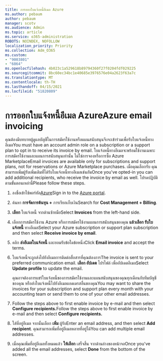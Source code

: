 ```yaml
---
title: การออกใบแจ้งหนี้อีเมล Azure
ms.author: pebaum
author: pebaum
manager: scotv
ms.audience: Admin
ms.topic: article
ms.service: o365-administration
ROBOTS: NOINDEX, NOFOLLOW
localization_priority: Priority
ms.collection: Adm_O365
ms.custom:
- "9003801"
- "6864"
ms.openlocfilehash: 4b023c1a529618b89794360f27f0204fdf029225
ms.sourcegitcommit: 8bc60ec34bc1e40685e3976576e04a2623f63a7c
ms.translationtype: MT
ms.contentlocale: th-TH
ms.lasthandoff: 04/15/2021
ms.locfileid: "51820809"
---
```

# <a name="azure-email-invoicing"></a><span data-ttu-id="6845a-102">การออกใบแจ้งหนี้อีเมล Azure</span><span class="sxs-lookup"><span data-stu-id="6845a-102">Azure email invoicing</span></span>

<span data-ttu-id="6845a-103">คุณต้องมีบทบาทผู้ดูแลบัญชีในการสมัครใช้งานหรือแผนสนับสนุนจึงจะเข้าร่วมเพื่อรับใบแจ้งหนี้ทางอีเมล</span><span class="sxs-lookup"><span data-stu-id="6845a-103">You must have an account admin role on a subscription or a support plan to opt in to receive its invoice by email.</span></span> <span data-ttu-id="6845a-104">ใบแจ้งหนี้ทางอีเมลจะพร้อมใช้งานเฉพาะการสมัครใช้งานและแผนการสนับสนุนเท่านั้น ไม่ใช่การจองหรือการซื้อ Azure Marketplace</span><span class="sxs-lookup"><span data-stu-id="6845a-104">Email invoices are available only for subscriptions and support plans, not for reservations or Azure Marketplace purchases.</span></span> <span data-ttu-id="6845a-105">เมื่อคุณเลือกรับ คุณสามารถเพิ่มผู้รับเพิ่มเติมที่ได้รับใบแจ้งหนี้ทางอีเมลเช่นกัน</span><span class="sxs-lookup"><span data-stu-id="6845a-105">Once you've opted-in you can add additional recipients, who receive the invoice by email as well.</span></span> <span data-ttu-id="6845a-106">โปรดปฏิบัติตามขั้นตอนเหล่านี้</span><span class="sxs-lookup"><span data-stu-id="6845a-106">Please follow these steps.</span></span>

1. <span data-ttu-id="6845a-107">ลงชื่อเข้าใช้พอร์ทัล[Azure](https://portal.azure.com/)</span><span class="sxs-lookup"><span data-stu-id="6845a-107">Sign in to the [Azure portal](https://portal.azure.com/).</span></span>
2. <span data-ttu-id="6845a-108">ค้นหา **การจัดการต้นทุน +** การเรียกเก็บเงิน</span><span class="sxs-lookup"><span data-stu-id="6845a-108">Search for **Cost Management + Billing**.</span></span>
3. <span data-ttu-id="6845a-109">**เลือก** ใบแจ้งหนี้ จากด้านซ้ายมือ</span><span class="sxs-lookup"><span data-stu-id="6845a-109">Select **Invoices** from the left-hand side.</span></span>
4. <span data-ttu-id="6845a-110">เลือกการสมัครใช้งาน Azure หรือการสมัครใช้งานแผนการสนับสนุนของคุณ **แล้วเลือก รับใบแจ้งหนี้** ทางอีเมล</span><span class="sxs-lookup"><span data-stu-id="6845a-110">Select your Azure subscription or support plan subscription and then select **Receive invoice by email**.</span></span>
5. <span data-ttu-id="6845a-111">คลิก **ส่งอีเมลใบแจ้งหนี้** และยอมรับข้อใดข้อหนึ่ง</span><span class="sxs-lookup"><span data-stu-id="6845a-111">Click **Email invoice** and accept the terms.</span></span>
6. <span data-ttu-id="6845a-112">ใบแจ้งหนี้จะถูกส่งไปยังอีเมลการติดต่อสื่อสารที่คุณต้องการ</span><span class="sxs-lookup"><span data-stu-id="6845a-112">The invoice is sent to your preferred communication email.</span></span> <span data-ttu-id="6845a-113">**เลือก อัปเดต** โปรไฟล์ เพื่ออัปเดตอีเมล</span><span class="sxs-lookup"><span data-stu-id="6845a-113">Select **Update profile** to update the email.</span></span>  

    <span data-ttu-id="6845a-114">คุณอาจต้องการแชร์ใบแจ้งหนี้ของการสมัครใช้งานและแผนสนับสนุนของคุณทุกเดือนกับทีมบัญชีของคุณ หรือส่งใบแจ้งหนี้ไปยังอีเมลแอดเดรสอื่นของคุณ</span><span class="sxs-lookup"><span data-stu-id="6845a-114">You may want to share the invoices for your subscription and support plan every month with your accounting team or send them to one of your other email addresses.</span></span>  

7. <span data-ttu-id="6845a-115">Follow the steps above to first enable invoice by e-mail and then select  **Configure recipients.**</span><span class="sxs-lookup"><span data-stu-id="6845a-115">Follow the steps above to first enable invoice by e-mail and then select  **Configure recipients.**</span></span>
8. <span data-ttu-id="6845a-116">ใส่ที่อยู่อีเมล จากนั้นเลือก **เพิ่ม** ผู้รับ</span><span class="sxs-lookup"><span data-stu-id="6845a-116">Enter an email address, and then select **Add recipient**.</span></span> <span data-ttu-id="6845a-117">คุณสามารถเพิ่มที่อยู่อีเมลหลายที่อยู่ได้</span><span class="sxs-lookup"><span data-stu-id="6845a-117">You can add multiple email addresses.</span></span>
9. <span data-ttu-id="6845a-118">เมื่อคุณเพิ่มที่อยู่อีเมลทั้งหมดแล้ว **ให้เลือก** เสร็จสิ้น จากด้านล่างของหน้าจอ</span><span class="sxs-lookup"><span data-stu-id="6845a-118">Once you've added all the email addresses, select **Done** from the bottom of the screen.</span></span>
